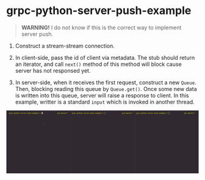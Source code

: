 # grpc-python-server-push-example

>**WARNING!**
>I do not know if this is the correct way to implement server push.

1. Construct a stream-stream connection.

2. In client-side, pass the id of client via metadata. The stub should return an iterator, and call `next()` method of this method will block cause server has not responsed yet.

3. In server-side, when it receives the first request, construct a new `Queue`. Then, blocking reading this queue by `Queue.get()`. Once some new data is written into this queue, server will raise a response to client. In this example, writter is a standard `input`  which is invoked in another thread.

![screenshot](https://github.com/CNLHC/grpc-python-server-push-example/blob/master/screenshoot.gif)

